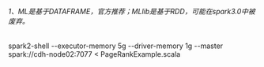 ###### 1、ML是基于DATAFRAME，官方推荐；MLlib是基于RDD，可能在spark3.0中被废弃。

spark2-shell --executor-memory 5g --driver-memory 1g --master spark://cdh-node02:7077 < PageRankExample.scala